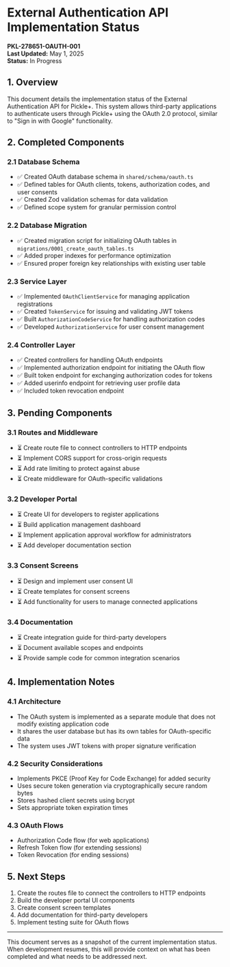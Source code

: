 # External Authentication API Implementation Status

**PKL-278651-OAUTH-001**  
**Last Updated:** May 1, 2025  
**Status:** In Progress

## 1. Overview

This document details the implementation status of the External Authentication API for Pickle+. This system allows third-party applications to authenticate users through Pickle+ using the OAuth 2.0 protocol, similar to "Sign in with Google" functionality.

## 2. Completed Components

### 2.1 Database Schema
- ✅ Created OAuth database schema in `shared/schema/oauth.ts`
- ✅ Defined tables for OAuth clients, tokens, authorization codes, and user consents
- ✅ Created Zod validation schemas for data validation
- ✅ Defined scope system for granular permission control

### 2.2 Database Migration
- ✅ Created migration script for initializing OAuth tables in `migrations/0001_create_oauth_tables.ts`
- ✅ Added proper indexes for performance optimization
- ✅ Ensured proper foreign key relationships with existing user table

### 2.3 Service Layer
- ✅ Implemented `OAuthClientService` for managing application registrations
- ✅ Created `TokenService` for issuing and validating JWT tokens
- ✅ Built `AuthorizationCodeService` for handling authorization codes
- ✅ Developed `AuthorizationService` for user consent management

### 2.4 Controller Layer
- ✅ Created controllers for handling OAuth endpoints
- ✅ Implemented authorization endpoint for initiating the OAuth flow
- ✅ Built token endpoint for exchanging authorization codes for tokens
- ✅ Added userinfo endpoint for retrieving user profile data
- ✅ Included token revocation endpoint

## 3. Pending Components

### 3.1 Routes and Middleware
- ⏳ Create route file to connect controllers to HTTP endpoints
- ⏳ Implement CORS support for cross-origin requests
- ⏳ Add rate limiting to protect against abuse
- ⏳ Create middleware for OAuth-specific validations

### 3.2 Developer Portal
- ⏳ Create UI for developers to register applications
- ⏳ Build application management dashboard
- ⏳ Implement application approval workflow for administrators
- ⏳ Add developer documentation section

### 3.3 Consent Screens
- ⏳ Design and implement user consent UI
- ⏳ Create templates for consent screens
- ⏳ Add functionality for users to manage connected applications

### 3.4 Documentation
- ⏳ Create integration guide for third-party developers
- ⏳ Document available scopes and endpoints
- ⏳ Provide sample code for common integration scenarios

## 4. Implementation Notes

### 4.1 Architecture
- The OAuth system is implemented as a separate module that does not modify existing application code
- It shares the user database but has its own tables for OAuth-specific data
- The system uses JWT tokens with proper signature verification

### 4.2 Security Considerations
- Implements PKCE (Proof Key for Code Exchange) for added security
- Uses secure token generation via cryptographically secure random bytes
- Stores hashed client secrets using bcrypt
- Sets appropriate token expiration times

### 4.3 OAuth Flows
- Authorization Code flow (for web applications)
- Refresh Token flow (for extending sessions)
- Token Revocation (for ending sessions)

## 5. Next Steps

1. Create the routes file to connect the controllers to HTTP endpoints
2. Build the developer portal UI components
3. Create consent screen templates
4. Add documentation for third-party developers
5. Implement testing suite for OAuth flows

---

This document serves as a snapshot of the current implementation status. When development resumes, this will provide context on what has been completed and what needs to be addressed next.